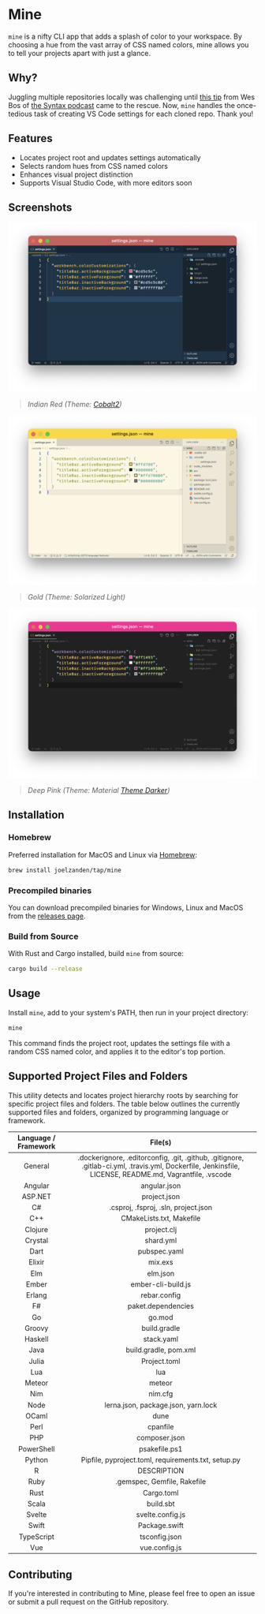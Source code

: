 # Mine

`mine` is a nifty CLI app that adds a splash of color to your workspace. By choosing a hue from the vast array of CSS named colors, mine allows you to tell your projects apart with just a glance.

## Why?

Juggling multiple repositories locally was challenging until [this tip](https://twitter.com/wesbos/status/998993638578376709?s=20) from Wes Bos of [the Syntax podcast](https://syntax.fm) came to the rescue. Now, `mine` handles the once-tedious task of creating VS Code settings for each cloned repo.
Thank you!

## Features

- Locates project root and updates settings automatically
- Selects random hues from CSS named colors
- Enhances visual project distinction
- Supports Visual Studio Code, with more editors soon

## Screenshots

![Indian Red](https://github.com/joelzanden/mine/raw/main/screenshots/rust.png)

> _Indian Red (Theme: [Cobalt2](https://marketplace.visualstudio.com/items?itemName=wesbos.theme-cobalt2))_

![Gold](https://github.com/joelzanden/mine/raw/main/screenshots/sveltekit.png)

> _Gold (Theme: Solarized Light)_

![Deep Pink](https://github.com/joelzanden/mine/raw/main/screenshots/node.png)

> _Deep Pink (Theme: Material [Theme Darker](https://marketplace.visualstudio.com/items?itemName=Equinusocio.vsc-material-theme))_

## Installation

### Homebrew

Preferred installation for MacOS and Linux via [Homebrew](https://brew.sh/):

```bash
brew install joelzanden/tap/mine
```

### Precompiled binaries

You can download precompiled binaries for Windows, Linux and MacOS from the [releases page](https://github.com/joelzanden/mine/releases).

### Build from Source

With Rust and Cargo installed, build `mine` from source:

```bash
cargo build --release
```

## Usage

Install `mine`, add to your system's PATH, then run in your project directory:

```bash
mine
```

This command finds the project root, updates the settings file with a random CSS named color, and applies it to the editor's top portion.

## Supported Project Files and Folders

This utility detects and locates project hierarchy roots by searching for specific project files and folders. The table below outlines the currently supported files and folders, organized by programming language or framework.

| Language / Framework |                                                                         File(s)                                                                         |
| :------------------: | :-----------------------------------------------------------------------------------------------------------------------------------------------------: |
|       General        | .dockerignore, .editorconfig, .git, .github, .gitignore, .gitlab-ci.yml, .travis.yml, Dockerfile, Jenkinsfile, LICENSE, README.md, Vagrantfile, .vscode |
|       Angular        |                                                                      angular.json                                                                       |
|       ASP.NET        |                                                                      project.json                                                                       |
|          C#          |                                                          .csproj, .fsproj, .sln, project.json                                                           |
|         C++          |                                                                CMakeLists.txt, Makefile                                                                 |
|       Clojure        |                                                                       project.clj                                                                       |
|       Crystal        |                                                                        shard.yml                                                                        |
|         Dart         |                                                                      pubspec.yaml                                                                       |
|        Elixir        |                                                                         mix.exs                                                                         |
|         Elm          |                                                                        elm.json                                                                         |
|        Ember         |                                                                   ember-cli-build.js                                                                    |
|        Erlang        |                                                                      rebar.config                                                                       |
|          F#          |                                                                   paket.dependencies                                                                    |
|          Go          |                                                                         go.mod                                                                          |
|        Groovy        |                                                                      build.gradle                                                                       |
|       Haskell        |                                                                       stack.yaml                                                                        |
|         Java         |                                                                  build.gradle, pom.xml                                                                  |
|        Julia         |                                                                      Project.toml                                                                       |
|         Lua          |                                                                           lua                                                                           |
|        Meteor        |                                                                         meteor                                                                          |
|         Nim          |                                                                         nim.cfg                                                                         |
|         Node         |                                                           lerna.json, package.json, yarn.lock                                                           |
|        OCaml         |                                                                          dune                                                                           |
|         Perl         |                                                                        cpanfile                                                                         |
|         PHP          |                                                                      composer.json                                                                      |
|      PowerShell      |                                                                      psakefile.ps1                                                                      |
|        Python        |                                                   Pipfile, pyproject.toml, requirements.txt, setup.py                                                   |
|          R           |                                                                       DESCRIPTION                                                                       |
|         Ruby         |                                                               .gemspec, Gemfile, Rakefile                                                               |
|         Rust         |                                                                       Cargo.toml                                                                        |
|        Scala         |                                                                        build.sbt                                                                        |
|        Svelte        |                                                                    svelte.config.js                                                                     |
|        Swift         |                                                                      Package.swift                                                                      |
|      TypeScript      |                                                                      tsconfig.json                                                                      |
|         Vue          |                                                                      vue.config.js                                                                      |

## Contributing

If you're interested in contributing to Mine, please feel free to open an issue or submit a pull request on the GitHub repository.
